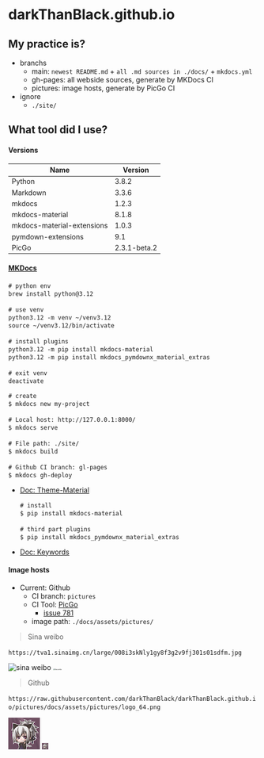 # darkThanBlack.github.io

## My practice is?

* branchs
  * main: ``newest README.md`` +  ``all .md sources in ./docs/`` + ``mkdocs.yml``
  * gh-pages: all webside sources, generate by MKDocs CI
  * pictures: image hosts, generate by PicGo CI
* ignore
  * ``./site/``



## What tool did I use?



#### Versions

| Name                       | Version      |
| -------------------------- | ------------ |
| Python                     | 3.8.2        |
| Markdown                   | 3.3.6        |
| mkdocs                     | 1.2.3        |
| mkdocs-material            | 8.1.8        |
| mkdocs-material-extensions | 1.0.3        |
| pymdown-extensions         | 9.1          |
| PicGo                      | 2.3.1-beta.2 |



#### [MKDocs](https://www.mkdocs.org/)

```shell
# python env
brew install python@3.12

# use venv
python3.12 -m venv ~/venv3.12
source ~/venv3.12/bin/activate

# install plugins
python3.12 -m pip install mkdocs-material
python3.12 -m pip install mkdocs_pymdownx_material_extras

# exit venv
deactivate
```

```shell
# create
$ mkdocs new my-project

# Local host: http://127.0.0.1:8000/
$ mkdocs serve

# File path: ./site/
$ mkdocs build

# Github CI branch: gl-pages
$ mkdocs gh-deploy
```

* [Doc: Theme-Material](https://squidfunk.github.io/mkdocs-material/reference/)

  ```shell
  # install
  $ pip install mkdocs-material
  
  # third part plugins
  $ pip install mkdocs_pymdownx_material_extras
  ```

* [Doc: Keywords](https://www.mkdocs.org/user-guide/configuration/#introduction)



#### Image hosts

* Current: Github
  * CI branch: ``pictures``
  * CI Tool: [PicGo](https://github.com/Molunerfinn/PicGo)
    * [issue 781](https://github.com/Molunerfinn/PicGo/issues/781#issuecomment-1008603421)
  * image path: ``./docs/assets/pictures/``



> Sina weibo

 ``https://tva1.sinaimg.cn/large/008i3skNly1gy8f3g2v9fj301s01sdfm.jpg``

![sina weibo](https://tva1.sinaimg.cn/large/008i3skNly1gy8f3g2v9fj301s01sdfm.jpg)
<img src="https://tva1.sinaimg.cn/large/008i3skNly1gy8f3g2v9fj301s01sdfm.jpg" alt="Sina weibo" style="zoom:20%;" />



> Github

``https://raw.githubusercontent.com/darkThanBlack/darkThanBlack.github.io/pictures/docs/assets/pictures/logo_64.png``

![Github](https://raw.githubusercontent.com/darkThanBlack/darkThanBlack.github.io/pictures/docs/assets/pictures/logo_64.png)
<img src="https://raw.githubusercontent.com/darkThanBlack/darkThanBlack.github.io/pictures/docs/assets/pictures/logo_64.png" alt="Github" style="zoom:20%;" />



